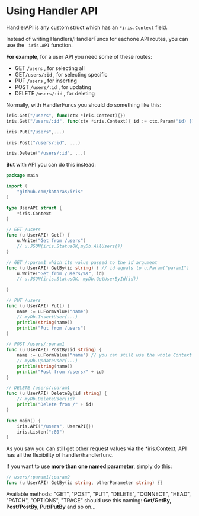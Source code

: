# Using Handler API
HandlerAPI is any custom struct which has an `*iris.Context` field.

Instead of writing Handlers/HandlerFuncs for eachone API routes, you can use the ` iris.API` function.

**For example**, for a user API you need some of these routes:

- GET `/users` , for selecting all
- GET`/users/:id` , for selecting specific
- PUT `/users` , for inserting
- POST `/users/:id` , for updating
- DELETE `/users/:id` , for deleting

Normally, with HandlerFuncs you should do something like this:

```go
iris.Get("/users", func(ctx *iris.Context){})
iris.Get("/users/:id", func(ctx *iris.Context){ id := ctx.Param("id) })

iris.Put("/users",...)

iris.Post("/users/:id", ...)

iris.Delete("/users/:id", ...)
```

**But** with API you can do this instead: 

```go
package main

import (
	"github.com/kataras/iris"
)

type UserAPI struct {
	*iris.Context
}

// GET /users
func (u UserAPI) Get() {
	u.Write("Get from /users")
	// u.JSON(iris.StatusOK,myDb.AllUsers())
}

// GET /:param1 which its value passed to the id argument
func (u UserAPI) GetBy(id string) { // id equals to u.Param("param1")
	u.Write("Get from /users/%s", id)
	// u.JSON(iris.StatusOK, myDb.GetUserById(id))

}

// PUT /users
func (u UserAPI) Put() {
	name := u.FormValue("name")
	// myDb.InsertUser(...)
	println(string(name))
	println("Put from /users")
}

// POST /users/:param1
func (u UserAPI) PostBy(id string) {
	name := u.FormValue("name") // you can still use the whole Context's features!
	// myDb.UpdateUser(...)
	println(string(name))
	println("Post from /users/" + id)
}

// DELETE /users/:param1
func (u UserAPI) DeleteBy(id string) {
	// myDb.DeleteUser(id)
	println("Delete from /" + id)
}

func main() {
	iris.API("/users", UserAPI{})
	iris.Listen(":80")
}

```

As you saw you can still get other request values via the *iris.Context, API has all the  flexibility of handler/handlerfunc.

If you want to use **more than one named parameter**, simply do this:
```go
// users/:param1/:param2
func (u UserAPI) GetBy(id string, otherParameter string) {}
```

Available methods: "GET", "POST", "PUT", "DELETE", "CONNECT", "HEAD", "PATCH", "OPTIONS", "TRACE" should use this naming:  **Get/GetBy, Post/PostBy, Put/PutBy** and so on...





